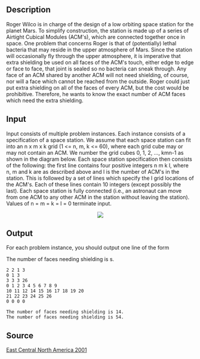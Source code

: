 <h2>Description</h2><p>Roger Wilco is in charge of the design of a low orbiting space station for the planet Mars. To simplify construction, the station is made up of a series of Airtight Cubical Modules (ACM's), which are connected together once in space. One problem that concerns Roger is that of (potentially) lethal bacteria that may reside in the upper atmosphere of Mars. Since the station will occasionally fly through the upper atmosphere, it is imperative that extra shielding be used on all faces of the ACM's touch, either edge to edge or face to face, that joint is sealed so no bacteria can sneak through. Any face of an ACM shared by another ACM will not need shielding, of course, nor will a face which cannot be reached from the outside. Roger could just put extra shielding on all of the faces of every ACM, but the cost would be prohibitive. Therefore, he wants to know the exact number of ACM faces which need the extra shielding. 
</p><h2>Input</h2><p>Input consists of multiple problem instances. Each instance consists of a specification of a space station. We assume that each space station can fit into an n x m x k grid (1 &lt;= n, m, k &lt;= 60), where each grid cube may or may not contain an ACM. We number the grid cubes 0, 1, 2, ..., kmn-1 as shown in the diagram below. Each space station specification then consists of the following: the first line contains four positive integers n m k l, where n, m and k are as described above and l is the number of ACM's in the station. This is followed by a set of lines which specify the l grid locations of the ACM's. Each of these lines contain 10 integers (except possibly the last). Each space station is fully connected (i.e., an astronaut can move from one ACM to any other ACM in the station without leaving the station). Values of n = m = k = l = 0 terminate input.
</p><center><img src="images/1096/1096_1.gif"></center><h2>Output</h2><p>For each problem instance, you should output one line of the form
</p>
The number of faces needing shielding is s.<pre><code class="language-input1">2 2 1 3
0 1 3
3 3 3 26
0 1 2 3 4 5 6 7 8 9
10 11 12 14 15 16 17 18 19 20
21 22 23 24 25 26
0 0 0 0</code></pre><pre><code class="language-output1">The number of faces needing shielding is 14.
The number of faces needing shielding is 54.</code></pre><h2>Source</h2><a href="searchproblem?field=source&amp;key=East+Central+North+America+2001">East Central North America 2001</a>